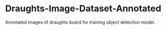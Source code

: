 # Draughts-Image-Dataset-Annotated
Annotated images of draughts board for training object detection model.
